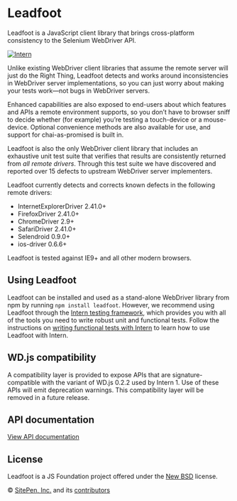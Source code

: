 # Leadfoot

Leadfoot is a JavaScript client library that brings cross-platform consistency to the Selenium WebDriver API.

[![Intern](https://theintern.io/images/intern-v3.svg)](https://github.com/theintern/intern/)

Unlike existing WebDriver client libraries that assume the remote server will just do the Right Thing, Leadfoot detects
and works around inconsistencies in WebDriver server implementations, so you can just worry about making your tests
work—not bugs in WebDriver servers.

Enhanced capabilities are also exposed to end-users about which features and APIs a remote environment supports, so
you don’t have to browser sniff to decide whether (for example) you’re testing a touch-device or a mouse-device.
Optional convenience methods are also available for use, and support for chai-as-promised is built in.

Leadfoot is also the only WebDriver client library that includes an exhaustive unit test suite that verifies that
results are consistently returned from *all remote drivers*. Through this test suite we have discovered and reported
over 15 defects to upstream WebDriver server implementers.

Leadfoot currently detects and corrects known defects in the following remote drivers:

* InternetExplorerDriver 2.41.0+
* FirefoxDriver 2.41.0+
* ChromeDriver 2.9+
* SafariDriver 2.41.0+
* Selendroid 0.9.0+
* ios-driver 0.6.6+

Leadfoot is tested against IE9+ and all other modern browsers.

## Using Leadfoot

Leadfoot can be installed and used as a stand-alone WebDriver library from npm by running `npm install leadfoot`.
However, we recommend using Leadfoot through the [Intern testing framework](http://theintern.io), which provides you
with all of the tools you need to write robust unit and functional tests. Follow the instructions on
[writing functional tests with Intern](https://theintern.github.io/intern/#writing-functional-test)
to learn how to use Leadfoot with Intern.

## WD.js compatibility

A compatibility layer is provided to expose APIs that are signature-compatible with the variant of WD.js 0.2.2 used by
Intern 1. Use of these APIs will emit deprecation warnings. This compatibility layer will be removed in a future
release.

## API documentation

[View API documentation](https://theintern.github.io/leadfoot/)

<!-- start-github-only -->
## License

Leadfoot is a JS Foundation project offered under the [New BSD](LICENSE) license.

© [SitePen, Inc.](http://sitepen.com) and its [contributors](https://github.com/theintern/leadfoot/graphs/contributors)
<!-- end-github-only -->
